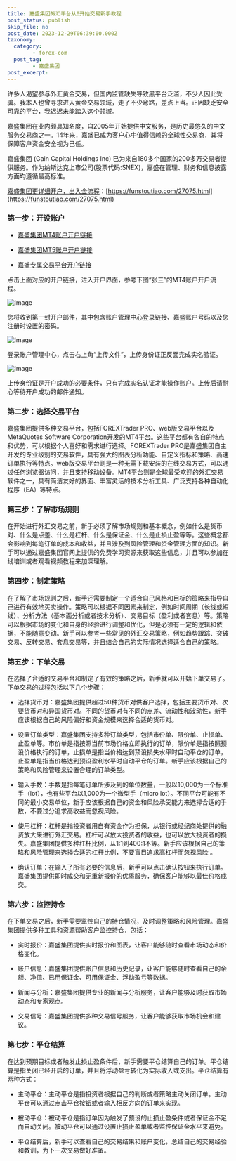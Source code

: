 ```yaml
---
title: 嘉盛集团外汇平台从0开始交易新手教程
post_status: publish
skip_file: no
post_date: 2023-12-29T06:39:00.000Z
taxonomy:
  category:
        - forex-com
  post_tag:
        - 嘉盛集团
post_excerpt: 
---
```

许多人渴望参与外汇黄金交易，但国内监管缺失导致黑平台泛滥，不少人因此受骗。我本人也曾寻求进入黄金交易领域，走了不少弯路，差点上当。正因缺乏安全可靠的平台，我迟迟未能踏入这个领域。

嘉盛集团在业内颇具知名度，自2005年开始提供中文服务，是历史最悠久的中文服务交易商之一。14年来，嘉盛已成为客户心中值得信赖的全球性交易商，其将保障客户资金安全视为己任。

嘉盛集团 (Gain Capital Holdings Inc) 已为来自180多个国家的200多万交易者提供服务。作为纳斯达克上市公司(股票代码:SNEX)，嘉盛在管理、财务和信息披露方面均遵循最高标准。

[嘉盛集团更详细开户，出入金流程](https://funstoutiao.com/27075.html)：[https://funstoutiao.com/27075.html](https://funstoutiao.com/27075.html)

### 第一步：开设账户

* [嘉盛集团MT4账户开户链接](https://s.ssgg.net/jsmt4)

* [嘉盛集团MT5账户开户链接](https://s.ssgg.net/jsmt5)

* [嘉盛专属交易平台开户链接](https://s.ssgg.net/js)

点击上面对应的开户链接，进入开户界面，参考下图“张三”的MT4账户开户流程。

![Image](https://prod-files-secure.s3.us-west-2.amazonaws.com/39ed1227-6d7d-4570-be36-9ccd4a2c4241/7a167aea-686b-400d-af59-4e18eb607a40/640.png?X-Amz-Algorithm=AWS4-HMAC-SHA256&X-Amz-Content-Sha256=UNSIGNED-PAYLOAD&X-Amz-Credential=ASIAZI2LB466UPYQTDLJ%2F20250310%2Fus-west-2%2Fs3%2Faws4_request&X-Amz-Date=20250310T101315Z&X-Amz-Expires=3600&X-Amz-Security-Token=IQoJb3JpZ2luX2VjEEIaCXVzLXdlc3QtMiJIMEYCIQCvGWXzYaAVqElL6dmpEFPAGzZlJ%2F97t551ClBxdD1NUgIhAJ6uQ0gy%2FvZclflfpnxxBGFU1R0i84Qvg1GzRb%2B%2B%2Fm%2F3KogECIv%2F%2F%2F%2F%2F%2F%2F%2F%2F%2FwEQABoMNjM3NDIzMTgzODA1IgyZk1TDb7yHAxScNj8q3AMHWZa8KTs9tw7Prvozha%2BzOaSvgKbIELBdj48oQWLLOYPLoiLc9%2BjF7RVo4zwXSrFyZUs7XURXaXvxt%2Fs2fMQ3delGoPS5Rjcx3hOdO0h0Kcc7PXck8OMetpViOlgtuBkR6JGt6%2Fe5wVuNWryvTNTjJ6za4v%2BOfHeAyX%2FAS%2FmAYl63AnipZg8sHxhhqPYlnk%2F55ujtbZE1MPqlVBRyaIKX3jC4wmzeK%2BKh6C3gvaBme0P3E9nUXc9NaxUTl1rulMzxan6jAhXT2lMxHXwAGdXpQWCDCz4Yqi%2FE7jLwgRYF7OX8Xyas41XQmTwFIm%2Bt35S7a5gzdHo%2FZXTDeedSGpnmZiyMd06SVBYfcuOiZa%2BYON3U0p9qhImmiyoJlQfUwZNSsKnSBikjXYCIZNJ%2BYu6hIMvx3sr83NVYdI4H9ONMXOdDdlpfRjPZ09G9aqHThWWBmp1Iq3lAjxtp9abnNjDcj2Y5g9oFke9Lo%2BcXduh6rHfawpqpyC3XCaDSLxspMy60FNlSB%2FH4h7i%2FCYpxOI6OjJwSnOMMPrSFBxadlUGgKBxKiasZmD%2BY8BXUxBtCTojG8%2FlpM0cNa560X9xZRPvjZgaMcB4KLaO37ZbECNXxNfixG4KH0dwiYMB8LDCs57q%2BBjqkAU%2FyX3YSC6Ea82a8S%2FJXdBmdPBlGyX8Y6MB1e%2BfZF71NJtKlSZkVW%2FIPr0042Zx46kV9%2Bs5vqvZeumZv4xivVhbB04ReCR9sznfkD1rgrELjjxxSYtSMj5rqCb%2BoJa%2Fuzq95O%2FcfCXvcP%2F6hTnjTNgvSS0D8lwx3HddPkhmNzblIupjqz3s5fEJRbZMMysJsjdYXTzjq7VD1JonPeOvUKsX2ZK%2Fk&X-Amz-Signature=ce048acf842042a9fe6832cb8e67849f7e6e9ef91dc0c3e9d60fb4039f7f2c6d&X-Amz-SignedHeaders=host&x-id=GetObject)

您将收到第一封开户邮件，其中包含账户管理中心登录链接、嘉盛账户号码以及您注册时设置的密码。

![Image](https://prod-files-secure.s3.us-west-2.amazonaws.com/39ed1227-6d7d-4570-be36-9ccd4a2c4241/eaa1c6b3-2877-4284-a0e1-530e222c27fb/image.png?X-Amz-Algorithm=AWS4-HMAC-SHA256&X-Amz-Content-Sha256=UNSIGNED-PAYLOAD&X-Amz-Credential=ASIAZI2LB466UPYQTDLJ%2F20250310%2Fus-west-2%2Fs3%2Faws4_request&X-Amz-Date=20250310T101315Z&X-Amz-Expires=3600&X-Amz-Security-Token=IQoJb3JpZ2luX2VjEEIaCXVzLXdlc3QtMiJIMEYCIQCvGWXzYaAVqElL6dmpEFPAGzZlJ%2F97t551ClBxdD1NUgIhAJ6uQ0gy%2FvZclflfpnxxBGFU1R0i84Qvg1GzRb%2B%2B%2Fm%2F3KogECIv%2F%2F%2F%2F%2F%2F%2F%2F%2F%2FwEQABoMNjM3NDIzMTgzODA1IgyZk1TDb7yHAxScNj8q3AMHWZa8KTs9tw7Prvozha%2BzOaSvgKbIELBdj48oQWLLOYPLoiLc9%2BjF7RVo4zwXSrFyZUs7XURXaXvxt%2Fs2fMQ3delGoPS5Rjcx3hOdO0h0Kcc7PXck8OMetpViOlgtuBkR6JGt6%2Fe5wVuNWryvTNTjJ6za4v%2BOfHeAyX%2FAS%2FmAYl63AnipZg8sHxhhqPYlnk%2F55ujtbZE1MPqlVBRyaIKX3jC4wmzeK%2BKh6C3gvaBme0P3E9nUXc9NaxUTl1rulMzxan6jAhXT2lMxHXwAGdXpQWCDCz4Yqi%2FE7jLwgRYF7OX8Xyas41XQmTwFIm%2Bt35S7a5gzdHo%2FZXTDeedSGpnmZiyMd06SVBYfcuOiZa%2BYON3U0p9qhImmiyoJlQfUwZNSsKnSBikjXYCIZNJ%2BYu6hIMvx3sr83NVYdI4H9ONMXOdDdlpfRjPZ09G9aqHThWWBmp1Iq3lAjxtp9abnNjDcj2Y5g9oFke9Lo%2BcXduh6rHfawpqpyC3XCaDSLxspMy60FNlSB%2FH4h7i%2FCYpxOI6OjJwSnOMMPrSFBxadlUGgKBxKiasZmD%2BY8BXUxBtCTojG8%2FlpM0cNa560X9xZRPvjZgaMcB4KLaO37ZbECNXxNfixG4KH0dwiYMB8LDCs57q%2BBjqkAU%2FyX3YSC6Ea82a8S%2FJXdBmdPBlGyX8Y6MB1e%2BfZF71NJtKlSZkVW%2FIPr0042Zx46kV9%2Bs5vqvZeumZv4xivVhbB04ReCR9sznfkD1rgrELjjxxSYtSMj5rqCb%2BoJa%2Fuzq95O%2FcfCXvcP%2F6hTnjTNgvSS0D8lwx3HddPkhmNzblIupjqz3s5fEJRbZMMysJsjdYXTzjq7VD1JonPeOvUKsX2ZK%2Fk&X-Amz-Signature=12a0476f9059e9e008de3456816f1870be57a6dc2e6be0b75d0384ee95317302&X-Amz-SignedHeaders=host&x-id=GetObject)

登录账户管理中心，点击右上角“上传文件”，上传身份证正反面完成实名验证。

![Image](https://prod-files-secure.s3.us-west-2.amazonaws.com/39ed1227-6d7d-4570-be36-9ccd4a2c4241/54090639-09fc-46b4-a135-e0289f707147/image.png?X-Amz-Algorithm=AWS4-HMAC-SHA256&X-Amz-Content-Sha256=UNSIGNED-PAYLOAD&X-Amz-Credential=ASIAZI2LB466UPYQTDLJ%2F20250310%2Fus-west-2%2Fs3%2Faws4_request&X-Amz-Date=20250310T101315Z&X-Amz-Expires=3600&X-Amz-Security-Token=IQoJb3JpZ2luX2VjEEIaCXVzLXdlc3QtMiJIMEYCIQCvGWXzYaAVqElL6dmpEFPAGzZlJ%2F97t551ClBxdD1NUgIhAJ6uQ0gy%2FvZclflfpnxxBGFU1R0i84Qvg1GzRb%2B%2B%2Fm%2F3KogECIv%2F%2F%2F%2F%2F%2F%2F%2F%2F%2FwEQABoMNjM3NDIzMTgzODA1IgyZk1TDb7yHAxScNj8q3AMHWZa8KTs9tw7Prvozha%2BzOaSvgKbIELBdj48oQWLLOYPLoiLc9%2BjF7RVo4zwXSrFyZUs7XURXaXvxt%2Fs2fMQ3delGoPS5Rjcx3hOdO0h0Kcc7PXck8OMetpViOlgtuBkR6JGt6%2Fe5wVuNWryvTNTjJ6za4v%2BOfHeAyX%2FAS%2FmAYl63AnipZg8sHxhhqPYlnk%2F55ujtbZE1MPqlVBRyaIKX3jC4wmzeK%2BKh6C3gvaBme0P3E9nUXc9NaxUTl1rulMzxan6jAhXT2lMxHXwAGdXpQWCDCz4Yqi%2FE7jLwgRYF7OX8Xyas41XQmTwFIm%2Bt35S7a5gzdHo%2FZXTDeedSGpnmZiyMd06SVBYfcuOiZa%2BYON3U0p9qhImmiyoJlQfUwZNSsKnSBikjXYCIZNJ%2BYu6hIMvx3sr83NVYdI4H9ONMXOdDdlpfRjPZ09G9aqHThWWBmp1Iq3lAjxtp9abnNjDcj2Y5g9oFke9Lo%2BcXduh6rHfawpqpyC3XCaDSLxspMy60FNlSB%2FH4h7i%2FCYpxOI6OjJwSnOMMPrSFBxadlUGgKBxKiasZmD%2BY8BXUxBtCTojG8%2FlpM0cNa560X9xZRPvjZgaMcB4KLaO37ZbECNXxNfixG4KH0dwiYMB8LDCs57q%2BBjqkAU%2FyX3YSC6Ea82a8S%2FJXdBmdPBlGyX8Y6MB1e%2BfZF71NJtKlSZkVW%2FIPr0042Zx46kV9%2Bs5vqvZeumZv4xivVhbB04ReCR9sznfkD1rgrELjjxxSYtSMj5rqCb%2BoJa%2Fuzq95O%2FcfCXvcP%2F6hTnjTNgvSS0D8lwx3HddPkhmNzblIupjqz3s5fEJRbZMMysJsjdYXTzjq7VD1JonPeOvUKsX2ZK%2Fk&X-Amz-Signature=70f7199cac06e7fc79b5f8290e95035b579e4799039a7b51485a077737dc2bd2&X-Amz-SignedHeaders=host&x-id=GetObject)

上传身份证是开户成功的必要条件，只有完成实名认证才能操作账户。上传后请耐心等待开户成功的邮件通知。

### 第二步：选择交易平台

嘉盛集团提供多种交易平台，包括FOREXTrader PRO、web版交易平台以及MetaQuotes Software Corporation开发的MT4平台。这些平台都有各自的特点和优势，可以根据个人喜好和需求进行选择。FOREXTrader PRO是嘉盛集团自主开发的专业级别的交易软件，具有强大的图表分析功能、自定义指标和策略、高速订单执行等特点。web版交易平台则是一种无需下载安装的在线交易方式，可以通过任何浏览器访问，并且支持移动设备。MT4平台则是全球最受欢迎的外汇交易软件之一，具有简洁友好的界面、丰富灵活的技术分析工具、广泛支持各种自动化程序（EA）等特点。

### 第三步：了解市场规则

在开始进行外汇交易之前，新手必须了解市场规则和基本概念，例如什么是货币对、什么是点差、什么是杠杆、什么是保证金、什么是止损止盈等等。这些概念都会影响到每笔订单的成本和收益，并且涉及到风险管理和资金管理方面的知识。新手可以通过嘉盛集团官网上提供的免费学习资源来获取这些信息，并且可以参加在线培训或者观看视频教程来加深理解。

### 第四步：制定策略

在了解了市场规则之后，新手还需要制定一个适合自己风格和目标的策略来指导自己进行有效地买卖操作。策略可以根据不同因素来制定，例如时间周期（长线或短线）、分析方法（基本面分析或者技术分析）、交易目标（盈利或者套息）等。策略可以根据市场的变化和自身的经验进行调整和优化，但是必须有一定的逻辑和依据，不能随意变动。新手可以参考一些常见的外汇交易策略，例如趋势跟踪、突破交易、反转交易、套息交易等，并且结合自己的实际情况选择适合自己的策略。

### 第五步：下单交易

在选择了合适的交易平台和制定了有效的策略之后，新手就可以开始下单交易了。下单交易的过程包括以下几个步骤：

* 选择货币对：嘉盛集团提供超过50种货币对供客户选择，包括主要货币对、次要货币对和异国货币对。不同的货币对有不同的点差、流动性和波动性，新手应该根据自己的风险偏好和资金规模来选择合适的货币对。

* 设置订单类型：嘉盛集团支持多种订单类型，包括市价单、限价单、止损单、止盈单等。市价单是指按照当前市场价格立即执行的订单，限价单是指按照预设价格执行的订单，止损单是指当价格达到预设损失水平时自动平仓的订单，止盈单是指当价格达到预设盈利水平时自动平仓的订单。新手应该根据自己的策略和风险管理来设置合理的订单类型。

* 输入手数：手数是指每笔订单所涉及到的单位数量，一般以10,000为一个标准手（lot），也有些平台以1,000为一个微型手（micro lot）。不同平台可能有不同的最小交易单位，新手应该根据自己的资金和风险承受能力来选择合适的手数，不要过分追求高收益而忽视风险。

* 使用杠杆：杠杆是指投资者用自有资金作为担保，从银行或经纪商处提供的融资放大来进行外汇交易。杠杆可以放大投资者的收益，也可以放大投资者的损失。嘉盛集团提供多种杠杆比例，从1:1到400:1不等。新手应该根据自己的策略和风险管理来选择合适的杠杆比例，不要盲目追求高杠杆而忽视风险 。

* 确认订单：在输入了所有必要的信息后，新手可以点击确认按钮来执行订单。嘉盛集团提供即时成交和无重新报价的优质服务，确保客户能够以最佳价格成交。

### 第六步：监控持仓

在下单交易之后，新手需要监控自己的持仓情况，及时调整策略和风险管理。嘉盛集团提供多种工具和资源帮助客户监控持仓，包括：

* 实时报价：嘉盛集团提供实时报价和图表，让客户能够随时查看市场动态和价格变化。

* 账户信息：嘉盛集团提供账户信息和历史记录，让客户能够随时查看自己的余额、净值、已用保证金、可用保证金、浮动盈亏等数据。

* 新闻与分析：嘉盛集团提供专业的新闻与分析服务，让客户能够及时获取市场动态和专家观点。

* 交易信号：嘉盛集团提供多种交易信号服务，让客户能够获取市场机会和建议。

### 第七步：平仓结算

在达到预期目标或者触发止损止盈条件后，新手需要平仓结算自己的订单。平仓结算是指关闭已经开启的订单，并且将浮动盈亏转化为实际收入或支出。平仓结算有两种方式：

* 主动平仓：主动平仓是指投资者根据自己的判断或者策略主动关闭订单。主动平仓可以通过点击平仓按钮或者输入相反方向的订单来实现。

* 被动平仓：被动平仓是指订单因为触发了预设的止损止盈条件或者保证金不足而自动关闭。被动平仓可以通过设置止损止盈单或者监控保证金水平来避免。

* 平仓结算后，新手可以查看自己的交易结果和账户变化，总结自己的交易经验和教训，为下一次交易做好准备。
